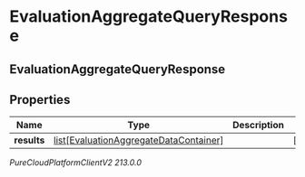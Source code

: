 # EvaluationAggregateQueryResponse

## EvaluationAggregateQueryResponse

## Properties

|Name | Type | Description | Notes|
|------------ | ------------- | ------------- | -------------|
| **results** | [list[EvaluationAggregateDataContainer]](EvaluationAggregateDataContainer) |  | [optional] |



_PureCloudPlatformClientV2 213.0.0_
